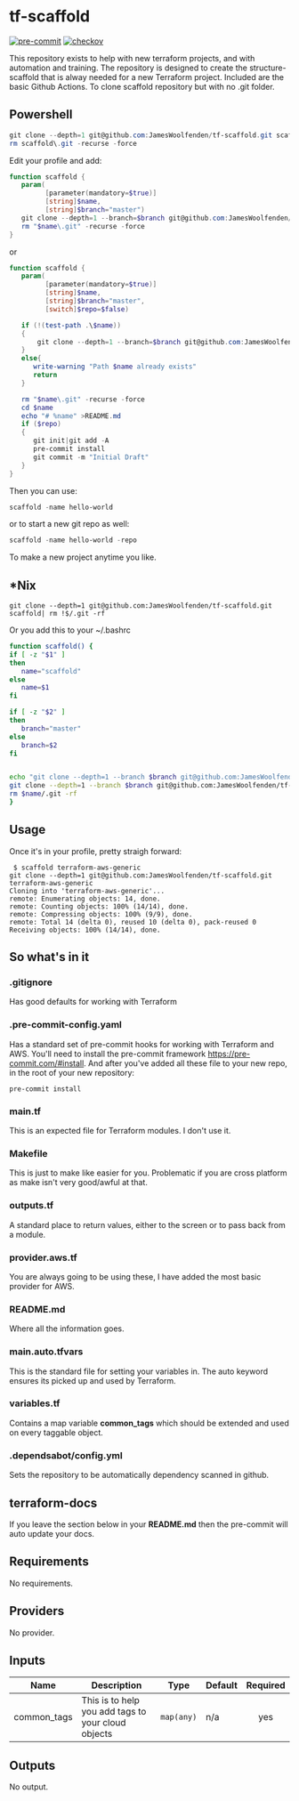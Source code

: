 # tf-scaffold

[![pre-commit](https://img.shields.io/badge/pre--commit-enabled-brightgreen?logo=pre-commit&logoColor=white)](https://github.com/pre-commit/pre-commit)
[![checkov](https://img.shields.io/badge/checkov-verified-brightgreen)](https://www.checkov.io/)

This repository exists to help with new terraform projects, and with automation and training.
The repository is designed to create the structure- scaffold that is alway needed for a new Terraform project.
Included are the basic Github Actions.
To clone scaffold repository but with no .git folder.

## Powershell

```powershell
git clone --depth=1 git@github.com:JamesWoolfenden/tf-scaffold.git scaffold
rm scaffold\.git -recurse -force
```

Edit your profile and add:

```powershell
function scaffold {
   param(
         [parameter(mandatory=$true)]
         [string]$name,
         [string]$branch="master")
   git clone --depth=1 --branch=$branch git@github.com:JamesWoolfenden/tf-scaffold.git "$name"
   rm "$name\.git" -recurse -force
}
```

or

```powershell
function scaffold {
   param(
         [parameter(mandatory=$true)]
         [string]$name,
         [string]$branch="master",
         [switch]$repo=$false)

   if (!(test-path .\$name))
   {
       git clone --depth=1 --branch=$branch git@github.com:JamesWoolfenden/tf-scaffold.git "$name"
   }
   else{
      write-warning "Path $name already exists"
      return
   }

   rm "$name\.git" -recurse -force
   cd $name
   echo "# %name" >README.md
   if ($repo)
   {
      git init|git add -A
      pre-commit install
      git commit -m "Initial Draft"
   }
}
```

Then you can use:

```powershell
scaffold -name hello-world
```

or to start a new git repo as well:

```powershell
scaffold -name hello-world -repo
```

To make a new project anytime you like.

## \*Nix

```cli
git clone --depth=1 git@github.com:JamesWoolfenden/tf-scaffold.git scaffold| rm !$/.git -rf
```

Or you add this to your ~/.bashrc

```bash
function scaffold() {
if [ -z "$1" ]
then
   name="scaffold"
else
   name=$1
fi

if [ -z "$2" ]
then
   branch="master"
else
   branch=$2
fi


echo "git clone --depth=1 --branch $branch git@github.com:JamesWoolfenden/tf-scaffold.git $name"
git clone --depth=1 --branch $branch git@github.com:JamesWoolfenden/tf-scaffold.git $name
rm $name/.git -rf
}
```

## Usage

Once it's in your profile, pretty straigh forward:

```cli
 $ scaffold terraform-aws-generic
git clone --depth=1 git@github.com:JamesWoolfenden/tf-scaffold.git terraform-aws-generic
Cloning into 'terraform-aws-generic'...
remote: Enumerating objects: 14, done.
remote: Counting objects: 100% (14/14), done.
remote: Compressing objects: 100% (9/9), done.
remote: Total 14 (delta 0), reused 10 (delta 0), pack-reused 0
Receiving objects: 100% (14/14), done.
```

## So what's in it

### .gitignore

Has good defaults for working with Terraform

### .pre-commit-config.yaml

Has a standard set of pre-commit hooks for working with Terraform and AWS. You'll need to install the pre-commit framework <https://pre-commit.com/#install>.
And after you've added all these file to your new repo, in the root of your new repository:

```cli
pre-commit install
```

### main.tf

This is an expected file for Terraform modules. I don't use it.

### Makefile

This is just to make like easier for you. Problematic if you are cross platform as make isn't very good/awful at that.

### outputs.tf

A standard place to return values, either to the screen or to pass back from a module.

### provider.aws.tf

You are always going to be using these, I have added the most basic provider for AWS.

### README.md

Where all the information goes.

### main.auto.tfvars

This is the standard file for setting your variables in. The auto keyword ensures its picked up and used by Terraform.

### variables.tf

Contains a map variable **common_tags** which should be extended and used on
every taggable object.

### .dependsabot/config.yml

Sets the repository to be automatically dependency scanned in github.

## terraform-docs

If you leave the section below in your **README.md** then the pre-commit will auto update your docs.

<!-- BEGINNING OF PRE-COMMIT-TERRAFORM DOCS HOOK -->
## Requirements

No requirements.

## Providers

No provider.

## Inputs

| Name | Description | Type | Default | Required |
|------|-------------|------|---------|:--------:|
| common\_tags | This is to help you add tags to your cloud objects | `map(any)` | n/a | yes |

## Outputs

No output.

<!-- END OF PRE-COMMIT-TERRAFORM DOCS HOOK -->
